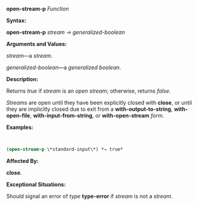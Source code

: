 **open-stream-p** *Function* 



**Syntax:** 



**open-stream-p** *stream → generalized-boolean* 



**Arguments and Values:** 



*stream*—a *stream*. 



*generalized-boolean*—a *generalized boolean*. 



**Description:** 



Returns *true* if *stream* is an *open stream*; otherwise, returns *false*. 







 



 



*Streams* are open until they have been explicitly closed with **close**, or until they are implicitly closed due to exit from a **with-output-to-string**, **with-open-file**, **with-input-from-string**, or **with-open-stream** *form*. 



**Examples:**
```lisp
 

(open-stream-p \*standard-input\*) *→ true* 


```
**Affected By:** 



**close**. 



**Exceptional Situations:** 



Should signal an error of *type* **type-error** if *stream* is not a *stream*. 



